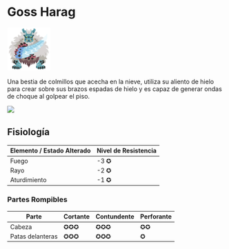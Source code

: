 <link rel="stylesheet" href="../../../base.css">

# Goss Harag

<img src="./goss-harag-icono.png" width="100">

Una bestia de colmillos que acecha en la nieve, utiliza su aliento de hielo para crear sobre sus brazos espadas de hielo y es capaz de generar ondas de choque al golpear el piso.

<img src="./goss-harag.png" width="500">

## Fisiología

<table>
  <thead>
    <tr>
      <th>Elemento / Estado Alterado</th>
      <th>Nivel de Resistencia</th>
    </tr>
  </thead>
  <tbody>
    <tr>
      <td><span style='color:var(--fuego)'>Fuego</span></td>
      <td>-3 ✪</td>
    </tr>
    <tr>
      <td><span style='color:var(--rayo)'>Rayo</span></td>
      <td>-2 ✪</td>
    </tr>
    <tr>
      <td>Aturdimiento</td>
      <td>-1 ✪</td>
    </tr>
  </tbody>
</table>

### Partes Rompibles
<table>
  <thead>
    <tr>
      <th>Parte</th>
      <th>Cortante</th>
      <th>Contundente</th>
      <th>Perforante</th>
    </tr>
  </thead>
  <tbody>
    <tr>
      <td>Cabeza</td>
      <td>✪✪✪</td>
      <td>✪✪✪</td>
      <td>✪✪</td>
    </tr>
    <tr>
      <td>Patas delanteras</td>
      <td>✪✪✪</td>
      <td>✪✪✪</td>
      <td>✪</td>
    </tr>
  </tbody>
</table>